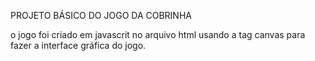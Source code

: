 PROJETO BÁSICO DO JOGO DA COBRINHA 

o jogo foi criado em javascrit no arquivo html usando a tag canvas para fazer a interface gráfica do jogo. 


